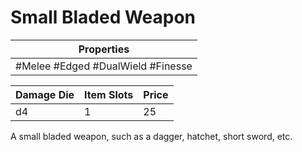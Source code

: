 # Small Bladed Weapon

| Properties                        |
| --------------------------------- |
| #Melee #Edged #DualWield #Finesse |

| Damage Die | Item Slots | Price |
| ---------- | ---------- | ----- |
| d4         | 1          | 25    |

A small bladed weapon, such as a dagger, hatchet, short sword, etc.